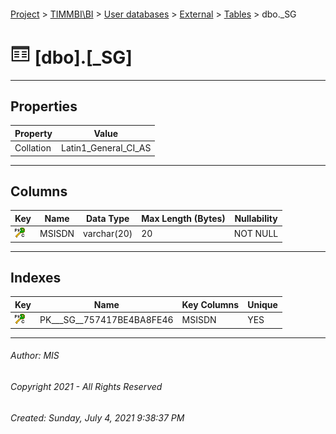 #### 

[Project](../../../../index.md) > [TIMMBI\\BI](../../../index.md) > [User databases](../../index.md) > [External](../index.md) > [Tables](Tables.md) > dbo._SG

# ![Tables](../../../../Images/Table32.png) [dbo].[_SG]

---

## <a name="#properties"></a>Properties

| Property | Value |
|---|---|
| Collation | Latin1_General_CI_AS |


---

## <a name="#columns"></a>Columns

| Key | Name | Data Type | Max Length (Bytes) | Nullability |
|---|---|---|---|---|
| [![Cluster Primary Key PK___SG__757417BE4BA8FE46: MSISDN](../../../../Images/pkcluster.png)](#indexes) | MSISDN | varchar(20) | 20 | NOT NULL |


---

## <a name="#indexes"></a>Indexes

| Key | Name | Key Columns | Unique |
|---|---|---|---|
| [![Cluster Primary Key PK___SG__757417BE4BA8FE46: MSISDN](../../../../Images/pkcluster.png)](#indexes) | PK___SG__757417BE4BA8FE46 | MSISDN | YES |


---

###### Author:  MIS

###### Copyright 2021 - All Rights Reserved

###### Created: Sunday, July 4, 2021 9:38:37 PM

